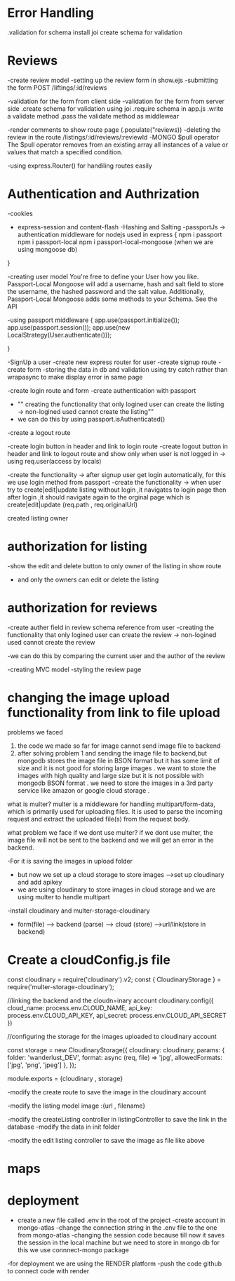
# Error Handling
.validation for schema
install joi
create schema for validation 

# Reviews
-create review model 
-setting up the review form in show.ejs
-submitting the form
POST /liftings/:id/reviews

-validation for the form from client side
-validation for the form from server side
    .create schema for validation using joi
    .require schema in app.js 
    .write a validate method 
    .pass the validate method as middlewear

-render comments to show route page (.populate("reviews))
-deleting the review in the route /listings/:id/reviews/:reviewId
-MONGO $pull operator
The $pull operator removes from an existing array all instances of a value or values that match a
specified condition.

-using express.Router() for handiling routes easily 

# Authentication and Authrization

-cookies
- express-session and content-flash
-Hashing and Salting
-passportJs -> authentication middleware for nodejs used in express
 {
    npm i passport
    npm i passport-local
    npm i passport-local-mongoose (when we are using mongoose db)

 }


-creating user model
You're free to define your User how you like. Passport-Local Mongoose will add a username,
hash and salt field to store the username, the hashed password and the salt value.
Additionally, Passport-Local Mongoose adds some methods to your Schema. See the API

-using passport middleware
{
app.use(passport.initialize());
app.use(passport.session());
app.use(new LocalStrategy(User.authenticate()));

}

-SignUp a user
 -create new express router for user
 -create signup route
 -create form
 -storing the data in db and validation using try catch rather than wrapasync to make display error in same page 
 
 -create login route and form 
 -create authentication with passport

- "" creating the functionality that only logined user can create the listing  -> non-logined used cannot create the listing""
- we can do this by using passport.isAuthenticated()

-create a logout route

-create login button in header  and link to login route
-create  logout button in header and link to logout route and show only when user is not logged in -> using req.user(access by locals)

-create the functionality -> after signup user get login automatically, for this we use login method from passport
-create the functionality -> when user try to create|edit|update listing without login ,it navigates to login page then after login ,it should navigate again to the orginal page which is create|edit|update  (req.path , req.originalUrl)

created listing owner

# authorization for listing
-show the edit and delete button to only owner of the listing in show route
- and only the owners can edit or delete the listing

# authorization for reviews
-create auther field in review schema reference from user
-creating  the functionality that only logined user can create the review  -> non-logined used cannot create the  review 

-we can do this by comparing the current user and  the author of the review 


-creating MVC model
-styling the review page


# changing the image  upload functionality from link to  file upload

problems we faced 
1. the code we made so far for image cannot send image file to backend
2. after solving problem 1 and  sending the image file to backend,but mongodb stores the image file in BSON format but it has some limit  of size and it is not good for storing large images . we want to store the images with high quality  and large size but  it is not possible with mongodb BSON format . we need to  store the images in a 3rd party service like amazon  or google cloud storage . 

what is multer?
multer is a middleware for handling multipart/form-data, which is primarily used for uploading files. It is used to parse  the incoming request and extract the uploaded file(s) from the request body.

what problem we face if we dont use multer?
if we dont use multer, the image file will not be sent to the backend and we will get  an error in the backend. 

-For it is saving the images in upload folder 

- but now we set up a cloud storage to store images -->set up cloudinary and add apikey
- we are using cloudinary to store images in cloud storage and we are using multer to handle multipart

-install cloudinary and multer-storage-cloudinary

- form(file) --> backend (parse) --> cloud (store) -->url/link(store in backend)

# Create a cloudConfig.js file

const cloudinary = require('cloudinary').v2;
const { CloudinaryStorage } = require('multer-storage-cloudinary');


//linking the backend and the cloudn=inary account
cloudinary.config({
    cloud_name: process.env.CLOUD_NAME,
    api_key: process.env.CLOUD_API_KEY,
    api_secret: process.env.CLOUD_API_SECRET
})

//configuring the storage for the images uploaded to cloudinary account 

const storage = new CloudinaryStorage({
    cloudinary: cloudinary,
    params: {
      folder: 'wanderlust_DEV',
      format: async (req, file) => 'jpg',
      allowedFormats:['jpg', 'png', 'jpeg']
    },
  });


module.exports = {cloudinary , storage}

-modify the create route to save the image in the cloudinary  account

-modify the listing model image :{url , filename}

-modify the createListing controller in listingController to save the link in the database 
-modify the data in init folder

-modify the edit listing  controller to save the image as file like above



# maps 


# deployment 
- create a new file called .env in the root of the project
-create account in mongo-atlas
-change the  connection string in the .env file to the one from mongo-atlas
-changing the session code because till now it saves  the session in the local machine but we need to store in mongo db for this we use connnect-mongo  package

-for deployment we are using the RENDER platform 
-push the code github to connect code with render











